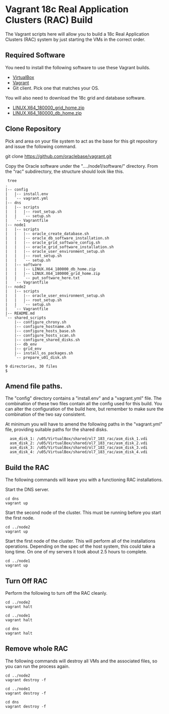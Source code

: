 # Vagrant 18c Real Application Clusters (RAC) Build

The Vagrant scripts here will allow you to build a 18c Real Application Clusters (RAC) system by just starting the VMs in the correct order.

## Required Software

You need to install the following software to use these Vagrant builds.

* [VirtualBox](https://www.virtualbox.org/wiki/Downloads)
* [Vagrant](https://www.vagrantup.com/downloads.html)
* Git client. Pick one that matches your OS.

You will also need to download the 18c grid and database software.

* [LINUX.X64_180000_grid_home.zip](https://www.oracle.com/technetwork/database/enterprise-edition/downloads/oracle18c-linux-180000-5022980.html)
* [LINUX.X64_180000_db_home.zip](https://www.oracle.com/technetwork/database/enterprise-edition/downloads/oracle18c-linux-180000-5022980.html)

## Clone Repository

Pick and area on your file system to act as the base for this git repository and issue the following command.

git clone https://github.com/oraclebase/vagrant.git

Copy the Oracle software under the "..../node1/software/" directory. From the "rac" subdirectory, the structure should look like this.

```
 tree
.
|-- config
|   |-- install.env
|   `-- vagrant.yml
|-- dns
|   |-- scripts
|   |   |-- root_setup.sh
|   |   `-- setup.sh
|   `-- Vagrantfile
|-- node1
|   |-- scripts
|   |   |-- oracle_create_database.sh
|   |   |-- oracle_db_software_installation.sh
|   |   |-- oracle_grid_software_config.sh
|   |   |-- oracle_grid_software_installation.sh
|   |   |-- oracle_user_environment_setup.sh
|   |   |-- root_setup.sh
|   |   `-- setup.sh
|   |-- software
|   |   |-- LINUX.X64_180000_db_home.zip
|   |   |-- LINUX.X64_180000_grid_home.zip
|   |   `-- put_software_here.txt
|   `-- Vagrantfile
|-- node2
|   |-- scripts
|   |   |-- oracle_user_environment_setup.sh
|   |   |-- root_setup.sh
|   |   `-- setup.sh
|   `-- Vagrantfile
|-- README.md
`-- shared_scripts
    |-- configure_chrony.sh
    |-- configure_hostname.sh
    |-- configure_hosts_base.sh
    |-- configure_hosts_scan.sh
    |-- configure_shared_disks.sh
    |-- db_env
    |-- grid_env
    |-- install_os_packages.sh
    `-- prepare_u01_disk.sh

9 directories, 30 files
$ 
```

## Amend file paths.

The "config" directory contains a "install.env" and a "vagrant.yml" file. The combination of these two files contain all the config used for this build. You can alter the configuration of the build here, but remember to make sure the combination of the two say consistent.

At minimum you will have to amend the following paths in the "vagrant.yml" file, providing suitable paths for the shared disks.

```
  asm_disk_1: /u05/VirtualBox/shared/ol7_183_rac/asm_disk_1.vdi
  asm_disk_2: /u05/VirtualBox/shared/ol7_183_rac/asm_disk_2.vdi
  asm_disk_3: /u05/VirtualBox/shared/ol7_183_rac/asm_disk_3.vdi
  asm_disk_4: /u05/VirtualBox/shared/ol7_183_rac/asm_disk_4.vdi
```

## Build the RAC

The following commands will leave you with a functioning RAC installations.

Start the DNS server.

```
cd dns
vagrant up
```

Start the second node of the cluster. This must be running before you start the first node.

```
cd ../node2
vagrant up
```

Start the first node of the cluster. This will perform all of the installations operations. Depending on the spec of the host system, this could take a long time. On one of my servers it took about 2.5 hours to complete.

```
cd ../node1
vagrant up
```

## Turn Off RAC

Perform the following to turn off the RAC cleanly.

```
cd ../node2
vagrant halt

cd ../node1
vagrant halt

cd dns
vagrant halt
```

## Remove whole RAC

The following commands will destroy all VMs and the associated files, so you can run the process again.

```
cd ../node2
vagrant destroy -f

cd ../node1
vagrant destroy -f

cd dns
vagrant destroy -f
```
